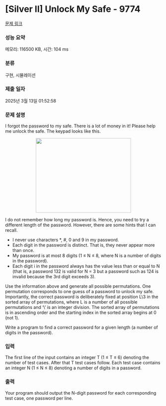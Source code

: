 # [Silver II] Unlock My Safe - 9774 

[문제 링크](https://www.acmicpc.net/problem/9774) 

### 성능 요약

메모리: 116500 KB, 시간: 104 ms

### 분류

구현, 시뮬레이션

### 제출 일자

2025년 3월 13일 01:52:58

### 문제 설명

<p>I forgot the password to my safe. There is a lot of money in it! Please help me unlock the safe. The keypad looks like this.</p>

<p style="text-align: center;"><img alt="" src="https://upload.acmicpc.net/8591603f-05d2-42c5-ad85-920b6c42f90c/-/preview/" style="width: 307px; height: 241px;"></p>

<p>I do not remember how long my password is. Hence, you need to try a different length of the password. However, there are some hints that I can recall.</p>

<ul>
	<li>I never use characters *, #, 0 and 9 in my password.</li>
	<li>Each digit in the password is distinct. That is, they never appear more than once.</li>
	<li>My password is at most 8 digits (1 ≤ N ≤ 8, where N is a number of digits in the password).</li>
	<li>Each digit i in the password always has the value less than or equal to N (that is, a password 132 is valid for N = 3 but a password such as 124 is invalid because the 3rd digit exceeds 3).</li>
</ul>

<p>Use the information above and generate all possible permutations. One permutation corresponds to one guess of a password to unlock my safe. Importantly, the correct password is deliberately fixed at position L\3 in the sorted array of permutations, where L is a number of all possible permutations and ‘\’ is an integer division. The sorted array of permutations is in ascending order and the starting index in the sorted array begins at 0 (not 1).</p>

<p>Write a program to find a correct password for a given length (a number of digits in the password).</p>

### 입력 

 <p>The first line of the input contains an integer T (1 ≤ T ≤ 6) denoting the number of test cases. After that T test cases follow. Each test case contains an integer N (1 ≤ N ≤ 8) denoting a number of digits in a password.</p>

### 출력 

 <p>Your program should output the N-digit password for each corresponding test case, one password per line.</p>

